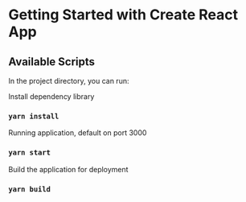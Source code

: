 # Getting Started with Create React App

## Available Scripts

In the project directory, you can run:

Install dependency library
### `yarn install`

Running application, default on port 3000
### `yarn start`

Build the application for deployment
### `yarn build`

